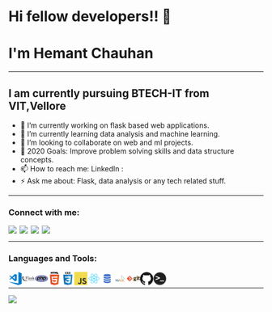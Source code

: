 

# Hi fellow developers!! 👋
# I'm Hemant Chauhan
---
## I am currently pursuing BTECH-IT from VIT,Vellore

- 🔭 I’m currently working on flask based web applications.
- 🌱 I’m currently learning data analysis and machine learning.
- 👯 I’m looking to collaborate on web and ml projects.
- 🥅 2020 Goals: Improve problem solving skills and data structure concepts.
- 📫 How to reach me: LinkedIn :
- ⚡ Ask me about: Flask, data analysis or any tech related stuff.

--- 


### Connect with me:

[<img align="left"  width="22px" src="https://cdn.jsdelivr.net/npm/simple-icons@v3/icons/linkedin.svg" />][linkedin]
[<img align="left"  width="22px" src="https://cdn.jsdelivr.net/npm/simple-icons@v3/icons/hackerrank.svg" />][hackerrank]
[<img align="left"  width="22px" src="https://cdn.jsdelivr.net/npm/simple-icons@v3/icons/github.svg" />][github]
[<img align="left"  width="22px" src="https://cdn.jsdelivr.net/npm/simple-icons@v3/icons/instagram.svg" />][instagram]<br>

---


### Languages and Tools:

<img align="left" alt="Visual Studio Code" width="26px" src="https://raw.githubusercontent.com/github/explore/80688e429a7d4ef2fca1e82350fe8e3517d3494d/topics/visual-studio-code/visual-studio-code.png" />
<img align="left" alt="MySQL" width="26px" src="https://raw.githubusercontent.com/github/explore/80688e429a7d4ef2fca1e82350fe8e3517d3494d/topics/flask/flask.png" />
<img align="left" alt="MySQL" width="26px" src="https://raw.githubusercontent.com/github/explore/80688e429a7d4ef2fca1e82350fe8e3517d3494d/topics/php/php.png" />
<img align="left" alt="HTML5" width="26px" src="https://raw.githubusercontent.com/github/explore/80688e429a7d4ef2fca1e82350fe8e3517d3494d/topics/html/html.png" />
<img align="left" alt="CSS3" width="26px" src="https://raw.githubusercontent.com/github/explore/80688e429a7d4ef2fca1e82350fe8e3517d3494d/topics/css/css.png" />
<img align="left" alt="JavaScript" width="26px" src="https://raw.githubusercontent.com/github/explore/80688e429a7d4ef2fca1e82350fe8e3517d3494d/topics/javascript/javascript.png" />
<img align="left" alt="React" width="26px" src="https://raw.githubusercontent.com/github/explore/80688e429a7d4ef2fca1e82350fe8e3517d3494d/topics/react/react.png" />
<img align="left" alt="SQL" width="26px" src="https://raw.githubusercontent.com/github/explore/80688e429a7d4ef2fca1e82350fe8e3517d3494d/topics/sql/sql.png" />
<img align="left" alt="MySQL" width="26px" src="https://raw.githubusercontent.com/github/explore/80688e429a7d4ef2fca1e82350fe8e3517d3494d/topics/mysql/mysql.png" />

<img align="left" alt="Git" width="26px" src="https://raw.githubusercontent.com/github/explore/80688e429a7d4ef2fca1e82350fe8e3517d3494d/topics/git/git.png" />
<img align="left" alt="GitHub" width="26px" src="https://raw.githubusercontent.com/github/explore/78df643247d429f6cc873026c0622819ad797942/topics/github/github.png" />
<img align="left" alt="Terminal" width="26px" src="https://raw.githubusercontent.com/github/explore/80688e429a7d4ef2fca1e82350fe8e3517d3494d/topics/terminal/terminal.png" /><br>

---

<img src = "https://github-readme-stats.vercel.app/api?username=Hemant1704&&show_icons=true&title_color=ffffff&icon_color=bb2acf&text_color=daf7dc&bg_color=151515">

[hackerrank]: https://www.hackerrank.com/hemant_chauhan21
[github]: https://github.com/Hemant1704/Hemant1704
[youtube]: https://youtube.com/codeSTACKr
[instagram]: https://www.instagram.com/hemant17_/
[linkedin]: https://www.linkedin.com/in/hemant-chauhan-b55086190/

